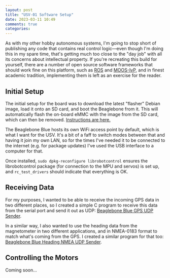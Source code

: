 ```yaml
---
layout: post
title: "USV-01 Software Setup"
date: 2023-03-11 10:49
comments: true
categories:
---
```


As with my other hobby autonomous systems, I'm going to stop short of publishing any code that contains real control logic&mdash;even though I'm doing this in my spare time, that's getting much too close to the "day job" with all its concerns about intellectual property. If you're recreating this build for yourself, there are a number of open source software frameworks that should work fine on this platform, such as [ROS](https://www.ros.org/) and [MOOS-IvP](https://oceanai.mit.edu/moos-ivp/pmwiki/pmwiki.php?n=Main.HomePage), and in finest academic tradition, implementing them is left as an exercise for the reader.

## Initial Setup

The initial setup for the board was to download the latest "flasher" Debian image, load it onto an SD card, and boot the Beaglebone from it. This will automatically flash the on-board eMMC with the image from the SD card, which can then be removed. [Instructions are here.](https://beagleboard.org/static/librobotcontrol/flashing.html)

The Beaglebone Blue hosts its own WiFi access point by default, which is what I want for the USV. It's a bit of a faff to switch modes between that and having it join my own LAN, so for the times I've needed it to be connected to the internet (e.g. for package updates) I've used the USB interface to a computer for that.

Once installed, `sudo dpkg-reconfigure librobotcontrol` ensures the librobotcontrol package (for connection to the MPU and servos) is set up, and `rc_test_drivers` should indicate that everything is OK.

## Receiving Data

For my purposes, I wanted to be able to receive the incoming GPS data in two different places, so I created a simple C program to receive this data from the serial port and send it out as UDP: [Beaglebone Blue GPS UDP Sender](https://github.com/ianrenton/beaglebone-blue-gps-udp-sender).

In a similar way, I also wanted to use the heading data from the magnetometer in two different applications, and in NMEA-0183 format to match what's coming from the GPS. I created a similar program for that too: [Beaglebone Blue Heading NMEA UDP Sender](https://github.com/ianrenton/beaglebone-blue-heading-nmea-udp-sender).

## Controlling the Motors

Coming soon...